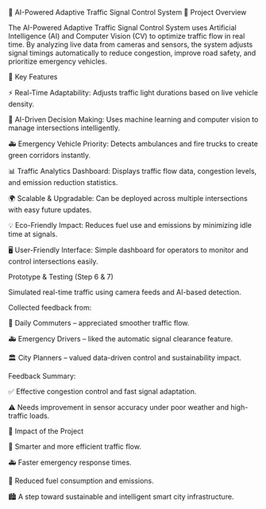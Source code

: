 🚦 AI-Powered Adaptive Traffic Signal Control System
🧩 Project Overview

The AI-Powered Adaptive Traffic Signal Control System uses Artificial Intelligence (AI) and Computer Vision (CV) to optimize traffic flow in real time.
By analyzing live data from cameras and sensors, the system adjusts signal timings automatically to reduce congestion, improve road safety, and prioritize emergency vehicles.





🤖 Key Features

⚡ Real-Time Adaptability: Adjusts traffic light durations based on live vehicle density.

🧠 AI-Driven Decision Making: Uses machine learning and computer vision to manage intersections intelligently.

🚑 Emergency Vehicle Priority: Detects ambulances and fire trucks to create green corridors instantly.

📊 Traffic Analytics Dashboard: Displays traffic flow data, congestion levels, and emission reduction statistics.

🌍 Scalable & Upgradable: Can be deployed across multiple intersections with easy future updates.

💡 Eco-Friendly Impact: Reduces fuel use and emissions by minimizing idle time at signals.

🖥️ User-Friendly Interface: Simple dashboard for operators to monitor and control intersections easily.






Prototype & Testing (Step 6 & 7)

Simulated real-time traffic using camera feeds and AI-based detection.

Collected feedback from:

🚗 Daily Commuters – appreciated smoother traffic flow.

🚑 Emergency Drivers – liked the automatic signal clearance feature.

🏛️ City Planners – valued data-driven control and sustainability impact.

Feedback Summary:

✅ Effective congestion control and fast signal adaptation.

⚠️ Needs improvement in sensor accuracy under poor weather and high-traffic loads.




🌆 Impact of the Project

🚦 Smarter and more efficient traffic flow.

🚑 Faster emergency response times.

🌱 Reduced fuel consumption and emissions.

🏙️ A step toward sustainable and intelligent smart city infrastructure.
